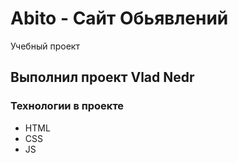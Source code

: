 # Abito - Сайт Обьявлений
Учебный проект

## Выполнил проект Vlad Nedr

### Технологии в проекте
- HTML
- CSS
- JS
